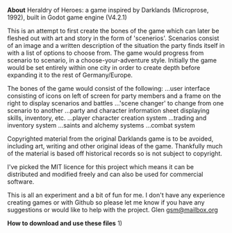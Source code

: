 **About**
Heraldry of Heroes: a game inspired by Darklands (Microprose, 1992), built in Godot game engine (V4.2.1)

This is an attempt to first create the bones of the game which can later be fleshed out with art and story in the form of 'scenerios'.
Scenarios consist of an image and a written description of the situation the party finds itself in with a list of options to choose from.
The game would progress from scenario to scenario, in a choose-your-adventure style.
Initially the game would be set entirely within one city in order to create depth before expanding it to the rest of Germany/Europe.

The bones of the game would consist of the following:
  ...user interface consisting of icons on left of screen for party members and a frame on the right to display scenarios and battles
  ...'scene changer' to change from one scenario to another
  ...party and character information sheet displaying skills, inventory, etc.
  ...player character creation system
  ...trading and inventory system
  ...saints and alchemy systems
  ...combat system

Copyrighted material from the original Darklands game is to be avoided, including art, writing and other original ideas of the game.
Thankfully much of the material is based off historical records so is not subject to copyright.

I've picked the MIT licence for this project which means it can be distributed and modified freely and can also be used for commercial software.

This is all an experiment and a bit of fun for me. I don't have any experience creating games or with Github so please let me know if you have any suggestions or would like to help with the project.
Glen gsm@mailbox.org

**How to download and use these files**
1)
